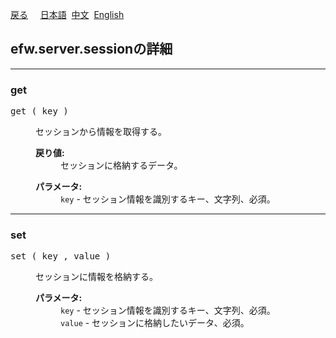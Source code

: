 <a href="../api_list.md">戻る</a>
&nbsp;&nbsp;&nbsp;&nbsp;<a href="../../日本語/api_list/efw.server.session.md">日本語</a>
&nbsp;<a href="../../中文/api_list/efw.server.session.md">中文</a>
&nbsp;<a href="../../English/api_list/efw.server.session.md">English</a>
<H2>efw.server.sessionの詳細</H2>
<HR>

<H3><A NAME="get">get</A></H3>
<pre>
get ( key )</PRE>
<DL>
<DD>セッションから情報を取得する。
<P>
<DD><DL>
<DT><B>戻り値:</B>
<DD>セッションに格納するデータ。
</DL></DD>
<DD><DL>
<DT><B>パラメータ:</B>
<DD><CODE>key</CODE> - セッション情報を識別するキー、文字列、必須。
</DL></DD>
</DL></DD>
<HR>

<H3><A NAME="set">set</A></H3>
<pre>
set ( key , value )</PRE>
<DL>
<DD>セッションに情報を格納する。
<P>
<DD><DL>
<DT><B>パラメータ:</B>
<DD><CODE>key</CODE> - セッション情報を識別するキー、文字列、必須。
<DD><CODE>value</CODE> - セッションに格納したいデータ、必須。
</DL></DD>
</DL></DD>